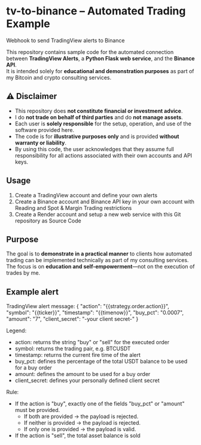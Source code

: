# tv-to-binance – Automated Trading Example
Webhook to send TradingView alerts to Binance

This repository contains sample code for the automated connection between **TradingView Alerts**, a **Python Flask web service**, and the **Binance API**.  
It is intended solely for **educational and demonstration purposes** as part of my Bitcoin and crypto consulting services.



## ⚠️ Disclaimer

- This repository does **not constitute financial or investment advice**.
- I do **not trade on behalf of third parties** and do **not manage assets**.
- Each user is **solely responsible** for the setup, operation, and use of the software provided here.  
- The code is for **illustrative purposes only** and is provided **without warranty or liability**.
- By using this code, the user acknowledges that they assume full responsibility for all actions associated with their own accounts and API keys.



## Usage

1. Create a TradingView account and define your own alerts
2. Create a Binance account and Binance API key in your own account with Reading and Spot & Margin Trading restrictions
3. Create a Render account and setup a new web service with this Git repository as Source Code



## Purpose

The goal is to **demonstrate in a practical manner** to clients how automated trading can be implemented technically as part of my consulting services.  
The focus is on **education and self-empowerment**—not on the execution of trades by me.



## Example alert

TradingView alert message:
{
  "action": "{{strategy.order.action}}",
  "symbol": "{{ticker}}",
  "timestamp": "{{timenow}}",
  "buy_pct": "0.0007",
  "amount": "7",
  "client_secret": "-your client secret-"
}

Legend:
- action: returns the string "buy" or "sell" for the executed order
- symbol: returns the trading pair, e.g. BTCUSDT
- timestamp: returns the current fire time of the alert
- buy_pct: defines the percentage of the total USDT balance to be used for a buy order
- amount: defines the amount to be used for a buy order
- client_secret: defines your personally defined client secret

Rule:
- If the action is "buy", exactly one of the fields "buy_pct" or "amount" must be provided.
  - If both are provided → the payload is rejected.
  - If neither is provided → the payload is rejected.
  - If only one is provided → the payload is valid.
- If the action is "sell", the total asset balance is sold
